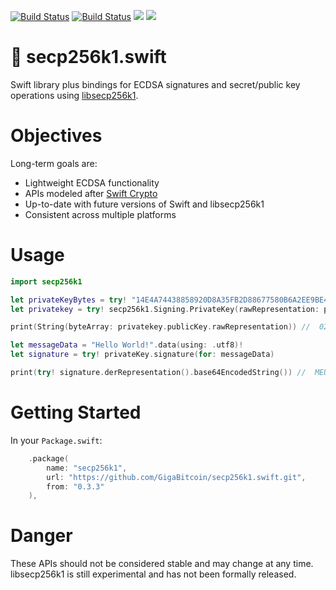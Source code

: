 [![Build Status](https://app.bitrise.io/app/18c18db60fc4fddf/status.svg?token=nczB4mTPCrlTfDQnXH_8Pw&branch=main)](https://app.bitrise.io/app/18c18db60fc4fddf) [![Build Status](https://app.bitrise.io/app/f1bbbdfeff08cd5c/status.svg?token=ONB3exCALsB-_ayi6KsXFQ&branch=main)](https://app.bitrise.io/app/f1bbbdfeff08cd5c) [![](https://img.shields.io/endpoint?url=https%3A%2F%2Fswiftpackageindex.com%2Fapi%2Fpackages%2FGigaBitcoin%2Fsecp256k1.swift%2Fbadge%3Ftype%3Dswift-versions)](https://swiftpackageindex.com/GigaBitcoin/secp256k1.swift) [![](https://img.shields.io/endpoint?url=https%3A%2F%2Fswiftpackageindex.com%2Fapi%2Fpackages%2FGigaBitcoin%2Fsecp256k1.swift%2Fbadge%3Ftype%3Dplatforms)](https://swiftpackageindex.com/GigaBitcoin/secp256k1.swift)

# 🔐 secp256k1.swift
Swift library plus bindings for ECDSA signatures and secret/public key operations using [libsecp256k1](https://github.com/bitcoin-core/secp256k1).


# Objectives

Long-term goals are:
 - Lightweight ECDSA functionality
 - APIs modeled after [Swift Crypto](https://github.com/apple/swift-crypto)
 - Up-to-date with future versions of Swift and libsecp256k1
 - Consistent across multiple platforms


# Usage

```swift
import secp256k1

let privateKeyBytes = try! "14E4A74438858920D8A35FB2D88677580B6A2EE9BE4E711AE34EC6B396D87B5C".byteArray()
let privatekey = try! secp256k1.Signing.PrivateKey(rawRepresentation: privateKeyBytes)

print(String(byteArray: privatekey.publicKey.rawRepresentation)) //  02734b3511150a60fc8cac329cd5ff804555728740f2f2e98bc4242135ef5d5e4e

let messageData = "Hello World!".data(using: .utf8)!
let signature = try! privateKey.signature(for: messageData)

print(try! signature.derRepresentation().base64EncodedString()) //  MEUCID8JELjY/ua6MSRKh/VtO7q2YAgpPOfqlwi05Lj/gC1jAiEAiJ1r82jIVc9G/2kooLnzIbg04ky/leocdLn9XE1LvwI=
```


# Getting Started

In your `Package.swift`:

```swift
    .package(
        name: "secp256k1",
        url: "https://github.com/GigaBitcoin/secp256k1.swift.git",
        from: "0.3.3"
    ),
```


# Danger
These APIs should not be considered stable and may change at any time. libsecp256k1 is still experimental and has not been formally released.

